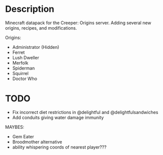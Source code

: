 # Description

Minecraft datapack for the Creeper: Origins server. Adding several new origins, recipes, and modifications.

Origins:
- Administrator (Hidden)
- Ferret
- Lush Dweller
- Merfolk
- Spiderman
- Squirrel
- Doctor Who


# TODO
- Fix incorrect diet restrictions in @delightful and @delightfulsandwiches
- Add conduits giving water damage immunity


MAYBES:
- Gem Eater
- Broodmother alternative
- ability whispering coords of nearest player???